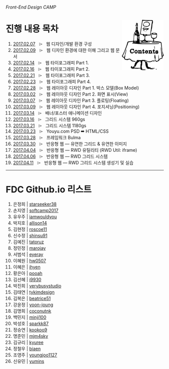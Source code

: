 ###### Front-End Design CAMP

<img src="https://raw.githubusercontent.com/yamoo9/FDS/SCHOOL_invite/ASSETS/table-of-contents.png" alt="" align="right" width="134" height="160">

# 진행 내용 목차

1. [2017.02.07](./DAY01/README.md) &nbsp; ⌲ &nbsp; 웹 디자인/개발 환경 구성
1. [2017.02.09](./DAY02/README.md) &nbsp; ⌲ &nbsp; 웹 디자인 환경에 대한 이해 그리고 웹 문서
1. [2017.02.14](./DAY03/README.md) &nbsp; ⌲ &nbsp; 웹 타이포그래피 Part 1.
1. [2017.02.16](./DAY04/README.md) &nbsp; ⌲ &nbsp; 웹 타이포그래피 Part 2.
1. [2017.02.21](./DAY05/README.md) &nbsp; ⌲ &nbsp; 웹 타이포그래피 Part 3.
1. [2017.02.23](./DAY06/README.md) &nbsp; ⌲ &nbsp; 웹 타이포그래피 Part 4.
1. [2017.02.28](./DAY07/README.md) &nbsp; ⌲ &nbsp; 웹 레이아웃 디자인 Part 1. 박스 모델(Box Model)
1. [2017.03.02](./DAY08/README.md) &nbsp; ⌲ &nbsp; 웹 레이아웃 디자인 Part 2. 화면 표시(View)
1. [2017.03.07](./DAY09/README.md) &nbsp; ⌲ &nbsp; 웹 레이아웃 디자인 Part 3. 플로팅(Floating)
1. [2017.03.09](./DAY10/README.md) &nbsp; ⌲ &nbsp; 웹 레이아웃 디자인 Part 4. 포지셔닝(Positioning)
1. [2017.03.14](./DAY11/README.md) &nbsp; ⌲ &nbsp; 배너/포스터 애니메이션 디자인
1. [2017.03.16](./DAY12/README.md) &nbsp; ⌲ &nbsp; 그리드 시스템 960gs
1. [2017.03.21](./DAY13/README.md) &nbsp; ⌲ &nbsp; 그리드 시스템 1180gs
1. [2017.03.23](./DAY14/README.md) &nbsp; ⌲ &nbsp; Youyu.com PSD ➡ HTML/CSS
1. [2017.03.28](./DAY15/README.md) &nbsp; ⌲ &nbsp; 프레임워크 Bulma
1. [2017.03.30](./DAY16/README.md) &nbsp; ⌲ &nbsp; 반응형 웹 — 유연한 그리드 & 유연한 이미지
1. [2017.04.04](./DAY17/README.md) &nbsp; ⌲ &nbsp; 반응형 웹 — RWD 유틸리티 (RWD Util: iframe)
1. [2017.04.06](./DAY18/README.md) &nbsp; ⌲ &nbsp; 반응형 웹 — RWD 그리드 시스템
1. [2017.04.11](./DAY19/README.md) &nbsp; ⌲ &nbsp; 반응형 웹 — RWD 그리드 시스템 생성기 및 실습

---

# FDC Github.io 리스트

1. 은정희 | [starseeker38](https://github.com/starseeker38/starseeker38.github.io)
1. 손지영 | [softcamp2017](https://github.com/softcamp2017/softcamp2017.github.io)
1. 유우주 | [iamwouldyou](https://github.com/iamwouldyou/iamwouldyou.github.io)
1. 박지호 | [allison14](https://github.com/allison14/allison14.github.io)
1. 김현정 | [roscoe11](https://github.com/roscoe11/roscoe11.github.io)
1. 신수정 | [shinsu91](https://github.com/shinsu91/shinsu91.github.io)
1. 김예진 | [tatoruz](https://github.com/tatoruz/tatoruz.github.io)
1. 정민정 | [marojay](https://github.com/marojay/marojay.github.io)
1. 서범석 | [eyeray](https://github.com/eyeray/eyeray.github.io)
1. 이혜원 | [hw0507](https://github.com/hw0507/hw0507.github.io)
1. 이혜은 | [ihyen](https://github.com/ihyen/ihyen.github.io)
1. 황은아 | [pooah](https://github.com/pooah/pooah.github.io)
1. 김선혜 | [i9930](http://github.com/i9930/i9930.github.io)
1. 박진희 | [verybusystudio](https://github.com/verybusystudio/verybusystudio.github.io)
1. 김태연 | [tykimdesign](https://github.com/tykimdesign/tykimdesign.github.io)
1. 김복은 | [beatrice51](https://beatrice51.github.io)
1. 강윤정 | [yoon-joung](https://github.com/Yoon-Joung/yoon-joung.github.io)
1. 김명희 | [coconutnk](https://github.com/coconutnk/coconutnk.github.io)
1. 백민지 | [minji100](https://github.com/minji100/minji100.github.io)
1. 박성호 | [sparkk87](https://github.com/sparkk87/sparkk87.github.io)
1. 정승연 | [kookoo9](https://github.com/kookoo9/kookoo9.github.io)
1. 명준민 | [mjm4sky](https://github.com/mjm4sky/mjm4sky.github.io)
1. 김규리 | [kyuree](https://github.com/kyuree/kyuree.github.io/)
1. 정철우 | [biaen](https://github.com/biaen/biaen.github.io)
1. 조영주 | [youngjoo1127](https://github.com/youngjoo1127/youngjoo1127.github.io)
1. 신유민 | [yumins](https://github.com/yumins/yumins.github.io)
